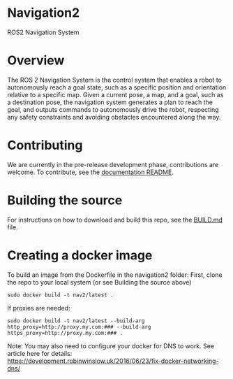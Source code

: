 # Navigation2

ROS2 Navigation System

# Overview
The ROS 2 Navigation System is the control system that enables a robot to autonomously reach a goal state, such as a specific position and orientation relative to a specific map. Given a current pose, a map, and a goal, such as a destination pose, the navigation system generates a plan to reach the goal, and outputs commands to autonomously drive the robot, respecting any safety constraints and avoiding obstacles encountered along the way.

# Contributing
We are currently in the pre-release development phase, contributions are welcome. To contribute, see the [documentation README](doc/README.md).

# Building the source
For instructions on how to download and build this repo, see the [BUILD.md](doc/BUILD.md) file.

# Creating a docker image
To build an image from the Dockerfile in the navigation2 folder: 
First, clone the repo to your local system (or see Building the source above)
```
sudo docker build -t nav2/latest .
```
If proxies are needed:
```
sudo docker build -t nav2/latest --build-arg http_proxy=http://proxy.my.com:### --build-arg https_proxy=http://proxy.my.com:### .
```
Note: You may also need to configure your docker for DNS to work. See article here for details:
https://development.robinwinslow.uk/2016/06/23/fix-docker-networking-dns/
